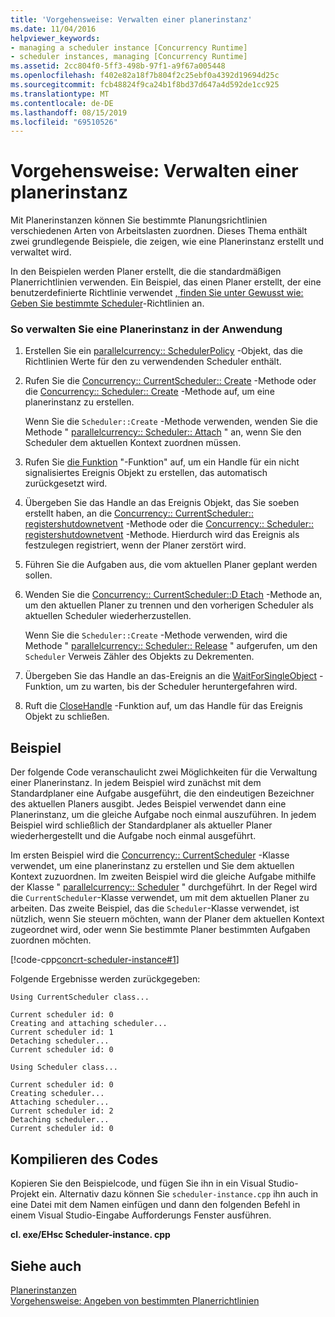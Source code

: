```yaml
---
title: 'Vorgehensweise: Verwalten einer planerinstanz'
ms.date: 11/04/2016
helpviewer_keywords:
- managing a scheduler instance [Concurrency Runtime]
- scheduler instances, managing [Concurrency Runtime]
ms.assetid: 2cc804f0-5ff3-498b-97f1-a9f67a005448
ms.openlocfilehash: f402e82a18f7b804f2c25ebf0a4392d19694d25c
ms.sourcegitcommit: fcb48824f9ca24b1f8bd37d647a4d592de1cc925
ms.translationtype: MT
ms.contentlocale: de-DE
ms.lasthandoff: 08/15/2019
ms.locfileid: "69510526"
---
```

# <a name="how-to-manage-a-scheduler-instance"></a>Vorgehensweise: Verwalten einer planerinstanz

Mit Planerinstanzen können Sie bestimmte Planungsrichtlinien verschiedenen Arten von Arbeitslasten zuordnen. Dieses Thema enthält zwei grundlegende Beispiele, die zeigen, wie eine Planerinstanz erstellt und verwaltet wird.

In den Beispielen werden Planer erstellt, die die standardmäßigen Planerrichtlinien verwenden. Ein Beispiel, das einen Planer erstellt, der eine benutzerdefinierte Richtlinie verwendet [, finden Sie unter Gewusst wie: Geben Sie bestimmte Scheduler](../../parallel/concrt/how-to-specify-specific-scheduler-policies.md)-Richtlinien an.

### <a name="to-manage-a-scheduler-instance-in-your-application"></a>So verwalten Sie eine Planerinstanz in der Anwendung

1. Erstellen Sie ein [parallelcurrency:: SchedulerPolicy](../../parallel/concrt/reference/schedulerpolicy-class.md) -Objekt, das die Richtlinien Werte für den zu verwendenden Scheduler enthält.

1. Rufen Sie die [Concurrency:: CurrentScheduler:: Create](reference/currentscheduler-class.md#create) -Methode oder die [Concurrency:: Scheduler:: Create](reference/scheduler-class.md#create) -Methode auf, um eine planerinstanz zu erstellen.

   Wenn Sie die `Scheduler::Create` -Methode verwenden, wenden Sie die Methode " [parallelcurrency:: Scheduler:: Attach](reference/scheduler-class.md#attach) " an, wenn Sie den Scheduler dem aktuellen Kontext zuordnen müssen.

1. Rufen Sie [die Funktion](/windows/win32/api/synchapi/nf-synchapi-createeventw) "-Funktion" auf, um ein Handle für ein nicht signalisiertes Ereignis Objekt zu erstellen, das automatisch zurückgesetzt wird.

1. Übergeben Sie das Handle an das Ereignis Objekt, das Sie soeben erstellt haben, an die [Concurrency:: CurrentScheduler:: registershutdownetvent](reference/currentscheduler-class.md#registershutdownevent) -Methode oder die [Concurrency:: Scheduler:: registershutdownetvent](reference/scheduler-class.md#registershutdownevent) -Methode. Hierdurch wird das Ereignis als festzulegen registriert, wenn der Planer zerstört wird.

1. Führen Sie die Aufgaben aus, die vom aktuellen Planer geplant werden sollen.

1. Wenden Sie die [Concurrency:: CurrentScheduler::D Etach](reference/currentscheduler-class.md#detach) -Methode an, um den aktuellen Planer zu trennen und den vorherigen Scheduler als aktuellen Scheduler wiederherzustellen.

   Wenn Sie die `Scheduler::Create` -Methode verwenden, wird die Methode " [parallelcurrency:: Scheduler:: Release](reference/scheduler-class.md#release) " aufgerufen, um den `Scheduler` Verweis Zähler des Objekts zu Dekrementen.

1. Übergeben Sie das Handle an das-Ereignis an die [WaitForSingleObject](/windows/win32/api/synchapi/nf-synchapi-waitforsingleobject) -Funktion, um zu warten, bis der Scheduler heruntergefahren wird.

1. Ruft die [CloseHandle](/windows/win32/api/handleapi/nf-handleapi-closehandle) -Funktion auf, um das Handle für das Ereignis Objekt zu schließen.

## <a name="example"></a>Beispiel

Der folgende Code veranschaulicht zwei Möglichkeiten für die Verwaltung einer Planerinstanz. In jedem Beispiel wird zunächst mit dem Standardplaner eine Aufgabe ausgeführt, die den eindeutigen Bezeichner des aktuellen Planers ausgibt. Jedes Beispiel verwendet dann eine Planerinstanz, um die gleiche Aufgabe noch einmal auszuführen. In jedem Beispiel wird schließlich der Standardplaner als aktueller Planer wiederhergestellt und die Aufgabe noch einmal ausgeführt.

Im ersten Beispiel wird die [Concurrency:: CurrentScheduler](../../parallel/concrt/reference/currentscheduler-class.md) -Klasse verwendet, um eine planerinstanz zu erstellen und Sie dem aktuellen Kontext zuzuordnen. Im zweiten Beispiel wird die gleiche Aufgabe mithilfe der Klasse " [parallelcurrency:: Scheduler](../../parallel/concrt/reference/scheduler-class.md) " durchgeführt. In der Regel wird die `CurrentScheduler`-Klasse verwendet, um mit dem aktuellen Planer zu arbeiten. Das zweite Beispiel, das die `Scheduler`-Klasse verwendet, ist nützlich, wenn Sie steuern möchten, wann der Planer dem aktuellen Kontext zugeordnet wird, oder wenn Sie bestimmte Planer bestimmten Aufgaben zuordnen möchten.

[!code-cpp[concrt-scheduler-instance#1](../../parallel/concrt/codesnippet/cpp/how-to-manage-a-scheduler-instance_1.cpp)]

Folgende Ergebnisse werden zurückgegeben:

```Output
Using CurrentScheduler class...

Current scheduler id: 0
Creating and attaching scheduler...
Current scheduler id: 1
Detaching scheduler...
Current scheduler id: 0

Using Scheduler class...

Current scheduler id: 0
Creating scheduler...
Attaching scheduler...
Current scheduler id: 2
Detaching scheduler...
Current scheduler id: 0
```

## <a name="compiling-the-code"></a>Kompilieren des Codes

Kopieren Sie den Beispielcode, und fügen Sie ihn in ein Visual Studio-Projekt ein. Alternativ dazu können Sie `scheduler-instance.cpp` ihn auch in eine Datei mit dem Namen einfügen und dann den folgenden Befehl in einem Visual Studio-Eingabe Aufforderungs Fenster ausführen.

**cl. exe/EHsc Scheduler-instance. cpp**

## <a name="see-also"></a>Siehe auch

[Planerinstanzen](../../parallel/concrt/scheduler-instances.md)<br/>
[Vorgehensweise: Angeben von bestimmten Planerrichtlinien](../../parallel/concrt/how-to-specify-specific-scheduler-policies.md)
